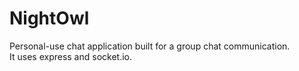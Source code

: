 # NightOwl

Personal-use chat application built for a group chat communication.  
It uses express and socket.io.  
